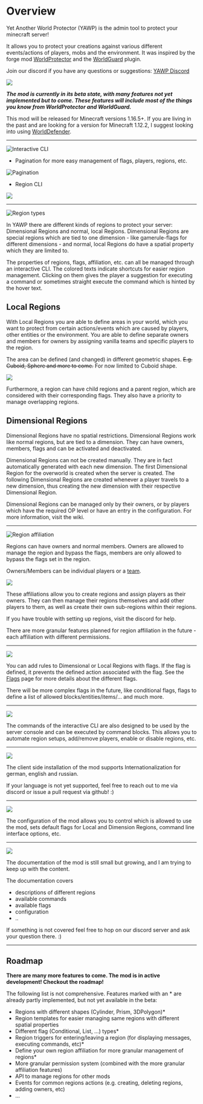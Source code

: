 # Overview

Yet Another World Protector (YAWP) is the admin tool to protect your minecraft server!

It allows you to protect your creations against various different events/actions of players, mobs and the environment.
It was inspired by the forge mod [WorldProtector](https://www.curseforge.com/minecraft/mc-mods/worldprotector) and
the [WorldGuard](https://dev.bukkit.org/projects/worldguard) plugin.

Join our discord if you have any questions or suggestions: [YAWP Discord](https://discord.gg/d7hArKCUtm)

![](https://raw.githubusercontent.com/Z0rdak/Yet-Another-World-Protector/1.16.x/web-resources/yawp-feature-1_m.png)

***The mod is currently in its beta state, with many features not yet implemented but to come. These features will
include most of the things you know from WorldProtector and WorldGuard.***

This mod will be released for Minecraft versions 1.16.5+. If you are living in the past and are looking for a version
for Minecraft 1.12.2, I suggest looking into
using [WorldDefender](https://www.curseforge.com/minecraft/mc-mods/world-defender).

___

![](https://raw.githubusercontent.com/Z0rdak/Yet-Another-World-Protector/1.16.x/web-resources/yawp-feature-2_m.png "Interactive CLI")

* Pagination for more easy management of flags, players, regions, etc.

![](https://raw.githubusercontent.com/Z0rdak/Yet-Another-World-Protector/1.16.x/web-resources/yawp-cli-pagination.png "Pagination")

* Region CLI

![](https://raw.githubusercontent.com/Z0rdak/Yet-Another-World-Protector/1.16.x/web-resources/local-interactive-cli-info.png)
___

![](https://raw.githubusercontent.com/Z0rdak/Yet-Another-World-Protector/1.16.x/web-resources/yawp-feature-3_m.png "Region types")

In YAWP there are different kinds of regions to protect your server: Dimensional Regions and normal, local Regions.
Dimensional Regions are special regions which are tied to one dimension - like gamerule-flags for different dimensions -
and normal, local Regions do have a spatial property which they are limited to.

The properties of regions, flags, affiliation, etc. can all be managed through an interactive CLI. The colored texts
indicate shortcuts for easier region management. Clicking on them gives the player a suggestion for executing a command
or sometimes straight execute the command which is hinted by the hover text.

## Local Regions

With Local Regions you are able to define areas in your world, which you want to protect from certain actions/events
which are caused by players, other entities or the environment. You are able to define separate owners and members for
owners by assigning vanilla teams and specific players to the region.

The area can be defined (and changed) in different geometric shapes. ~~E.g. Cuboid, Sphere and more to come.~~ For now
limited to Cuboid shape.

![](https://raw.githubusercontent.com/Z0rdak/Yet-Another-World-Protector/1.16.x/web-resources/yawp-feature-5_m.png "")

Furthermore, a region can have child regions and a parent region, which are considered with their corresponding flags.
They also have a priority to manage overlapping regions.

## Dimensional Regions

Dimensional Regions have no spatial restrictions. Dimensional Regions work
like normal regions, but are tied to a dimension. They can have owners, members, flags and can be activated and
deactivated.

Dimensional Regions can not be created manually. They are in fact automatically generated with each new dimension. The
first Dimensional Region for the overworld is created when the server is created. The following Dimensional Regions are
created whenever a player travels to a new dimension, thus creating the new dimension with their respective Dimensional
Region.

Dimensional Regions can be managed only by their owners, or by players which have the required OP level or have an entry
in the configuration.
For more information, visit the wiki.
___
![](https://raw.githubusercontent.com/Z0rdak/Yet-Another-World-Protector/1.16.x/web-resources/yawp-feature-4_m.png "Region affiliation")

Regions can have owners and normal members. Owners are allowed to manage the region and bypass the flags, members are
only allowed to bypass the flags set in the region.

Owners/Members can be individual players or a [team](https://minecraft.fandom.com/wiki/Commands/team).

![](https://raw.githubusercontent.com/Z0rdak/Yet-Another-World-Protector/1.16.x/web-resources/yawp-feature-6_m.png "")

These affiliations allow you to create regions and assign players as their owners. They can then manage their regions
themselves and
add other players to them, as well as create their own sub-regions within their regions.

If you have trouble with setting up regions, visit the discord for help.

There are more granular features planned for region affiliation in the future - each affiliation with different
permissions.

___
![](https://raw.githubusercontent.com/Z0rdak/Yet-Another-World-Protector/1.16.x/web-resources/yawp-feature-7_m.png "")

You can add rules to Dimensional or Local Regions with flags. If the flag is defined, it prevents the defined action
associated with the flag.
See the [Flags](https://github.com/Z0rdak/Yet-Another-World-Protector/wiki/Flags) page for more details about the
different flags.

There will be more complex flags in the future, like conditional flags, flags to define a list of allowed
blocks/entities/items/... and much more.
___
![](https://raw.githubusercontent.com/Z0rdak/Yet-Another-World-Protector/1.16.x/web-resources/yawp-feature-8_m.png)

The commands of the interactive CLI are also designed to be used by the server console and can be executed by command
blocks.
This allows you to automate region setups, add/remove players, enable or disable regions, etc.
___
![](https://raw.githubusercontent.com/Z0rdak/Yet-Another-World-Protector/1.16.x/web-resources/yawp-feature-9_m.png)

The client side installation of the mod supports Internationalization for german, english and russian.

If your language is not yet supported, feel free to reach out to me via discord or issue a pull request via github! :)
___
![](https://raw.githubusercontent.com/Z0rdak/Yet-Another-World-Protector/1.16.x/web-resources/yawp-feature-10_m.png)

The configuration of the mod allows you to control which is allowed to use the mod, sets default flags for Local and
Dimension Regions, command line interface options, etc.
___
![](https://raw.githubusercontent.com/Z0rdak/Yet-Another-World-Protector/1.16.x/web-resources/yawp-feature-11_m.png)

The documentation of the mod is still small but growing, and I am trying to keep up with the content.

The documentation covers

* descriptions of different regions
* available commands
* available flags
* configuration
* ..

If something is not covered feel free to hop on our discord server and ask your question there. :)
___

## Roadmap

**There are many more features to come. The mod is in active development! Checkout the roadmap!**

The following list is not comprehensive. Features
marked with an * are already partly implemented, but not yet available in the beta:

* Regions with different shapes (Cylinder, Prism, 3DPolygon)*
* Region templates for easier managing same regions with different spatial properties
* Different flag (Conditional, List, ...) types*
* Region triggers for entering/leaving a region (for displaying messages, executing commands, etc)*
* Define your own region affiliation for more granular management of regions*
* More granular permission system (combined with the more granular affiliation features)
* API to manage regions for other mods
* Events for common regions actions (e.g. creating, deleting regions, adding owners, etc)
* ...